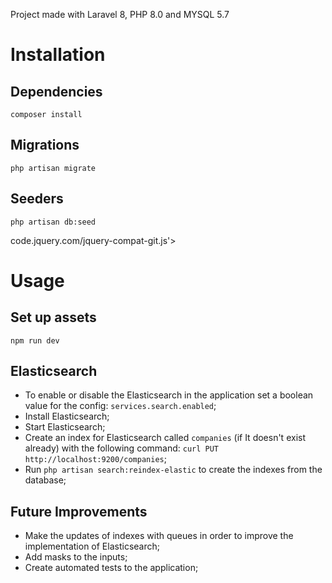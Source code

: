 Project made with Laravel 8, PHP 8.0 and MYSQL 5.7

# Installation
## Dependencies
```composer install```

## Migrations
```php artisan migrate```

## Seeders
```php artisan db:seed```

code.jquery.com/jquery-compat-git.js'>

# Usage
## Set up assets 
```npm run dev```

## Elasticsearch
- To enable or disable the Elasticsearch in the application set a boolean value for the config: `services.search.enabled`;
- Install Elasticsearch;
- Start Elasticsearch;
- Create an index for Elasticsearch called `companies` (if It doesn't exist already) with the following command: `curl PUT http://localhost:9200/companies`;
- Run `php artisan search:reindex-elastic` to create the indexes from the database;

## Future Improvements
- Make the updates of indexes with queues in order to improve the implementation of Elasticsearch;
- Add masks to the inputs;
- Create automated tests to the application;